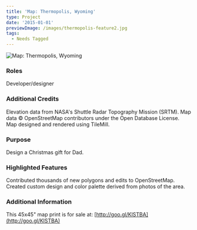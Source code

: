 ```yaml
---
title: 'Map: Thermopolis, Wyoming'
type: Project
date: '2015-01-01'
previewImage: /images/thermopolis-feature2.jpg
tags:
  - Needs Tagged
---
```

![Map: Thermopolis, Wyoming](/images/thermopolis-top.jpg)

### Roles

Developer/designer

### Additional Credits

Elevation data from NASA's Shuttle Radar Topography Mission (SRTM). Map data © OpenStreetMap contributors under the Open Database License. Map designed and rendered using TileMill.

### Purpose

Design a Christmas gift for Dad.

### Highlighted Features

Contributed thousands of new polygons and edits to OpenStreetMap. Created custom design and color palette derived from photos of the area.

### Additional Information

This 45x45" map print is for sale at: [http://goo.gl/KlSTBA](http://goo.gl/KlSTBA)

